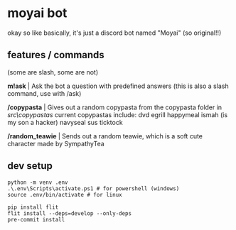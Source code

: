 # moyai bot

okay so like basically, it's just a discord bot named "Moyai" (so original!!)

## features / commands
(some are slash, some are not)

**m!ask** | Ask the bot a question with predefined answers 
	(this is also a slash command, use with /ask)

**/copypasta** | Gives out a random copypasta from the copypasta folder in *src\copypastas*
	current copypastas include:
		dvd
		egrill
		happymeal
		ismah (is my son a hacker)
		navyseal
		sus
		ticktock
		
**/random_teawie** | Sends out a random teawie, which is a soft cute character made by SympathyTea

## dev setup

```shell
python -m venv .env
.\.env\Scripts\activate.ps1 # for powershell (windows)
source .env/bin/activate # for linux

pip install flit
flit install --deps=develop --only-deps
pre-commit install
```
